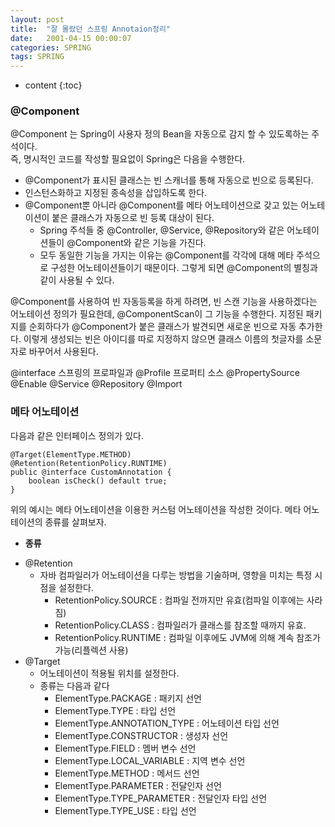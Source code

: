 ```yaml
---
layout: post
title:  "잘 몰랐던 스프링 Annotaion정리"
date:   2001-04-15 00:00:07
categories: SPRING
tags: SPRING
---
```


* content
{:toc}

### @Component   
@Component 는 Spring이 사용자 정의 Bean을 자동으로 감지 할 수 있도록하는 주석이다.   
즉, 명시적인 코드를 작성할 필요없이 Spring은 다음을 수행한다.    
- @Component가 표시된 클래스는 빈 스캐너를 통해 자동으로 빈으로 등록된다. 
- 인스턴스화하고 지정된 종속성을 삽입하도록 한다. 
- @Component뿐 아니라 @Component를 메타 어노테이션으로 갖고 있는 어노테이션이 붙은 클래스가 자동으로 빈 등록 대상이 된다. 
  - Spring 주석들 중 @Controller, @Service, @Repository와 같은 어노테이션들이  @Component와 같은 기능을 가진다. 
  - 모두 동일한 기능을 가지는 이유는 @Component를 각각에 대해 메타 주석으로 구성한 어노테이션들이기 때문이다. 그렇게 되면 @Component의 별칭과 같이 사용될 수 있다.   

@Component를 사용하여 빈 자동등록을 하게 하려면, 빈 스캔 기능을 사용하겠다는 어노테이션 정의가 필요한데, @ComponentScan이 그 기능을 수행한다. 
지정된 패키지를 순회하다가 @Component가 붙은 클래스가 발견되면 새로운 빈으로 자동 추가한다. 이렇게 생성되는 빈은 아이디를 따로 지정하지 않으면 클래스 이름의 첫글자를 소문자로 바꾸어서 사용된다. 

@interface
스프링의 프로파일과 @Profile
프로퍼티 소스 @PropertySource
@Enable	
@Service
@Repository
@Import

### 메타 어노테이션
다음과 같은 인터페이스 정의가 있다.
```
@Target(ElementType.METHOD)
@Retention(RetentionPolicy.RUNTIME)
public @interface CustomAnnotation {
	boolean isCheck() default true;
}
```
위의 예시는 메타 어노테이션을 이용한 커스텀 어노테이션을 작성한 것이다. 
메타 어노테이션의 종류를 살펴보자.
* <strong>종류</strong>
- @Retention 
  - 자바 컴파일러가 어노테이션을 다루는 방법을 기술하며, 영향을 미치는 특정 시점을 설정한다. 
    - RetentionPolicy.SOURCE : 컴파일 전까지만 유효(컴파일 이후에는 사라짐)
    - RetentionPolicy.CLASS : 컴파일러가 클래스를 참조할 때까지 유효.
    - RetentionPolicy.RUNTIME : 컴파일 이후에도 JVM에 의해 계속 참조가 가능(리플렉션 사용)
- @Target
	- 어노테이션이 적용될 위치를 설정한다.
	- 종류는 다음과 같다
	 	- ElementType.PACKAGE : 패키지 선언
		- ElementType.TYPE : 타입 선언
		- ElementType.ANNOTATION_TYPE : 어노테이션 타입 선언
		- ElementType.CONSTRUCTOR : 생성자 선언
		- ElementType.FIELD : 멤버 변수 선언
		- ElementType.LOCAL_VARIABLE : 지역 변수 선언
		- ElementType.METHOD : 메서드 선언
		- ElementType.PARAMETER : 전달인자 선언
		- ElementType.TYPE_PARAMETER : 전달인자 타입 선언
		- ElementType.TYPE_USE : 타입 선언




